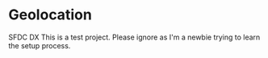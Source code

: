 # Geolocation
SFDC DX
This is a test project.  Please ignore as I'm a newbie trying to learn the setup process.
